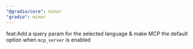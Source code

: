 ```yaml
---
"@gradio/core": minor
"gradio": minor
---
```


feat:Add a query param for the selected language & make MCP the default option when `mcp_server` is enabled

